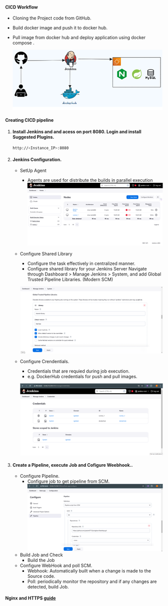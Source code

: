 #### CICD Workflow
- Cloning the Project code from GitHub.
- Build docker image and push it to docker hub.
- Pull image from docker hub and deploy application using docker compose .

    ![Login diagram](images/flow.png)
#### Creating CICD pipeline 

1. #### Install Jenkins and and acess on port 8080. Login and install Suggested Plugins.
    ```bash 
    http://<Instance_IP>:8080
    ```
2. #### Jenkins Configuration.
    - SetUp Agent
        - Agents are used for distribute the builds in parallel execution
        ![Agent](images/agent.png)


    - Configure Shared Library
        - Configure the task effectively in centralized manner.
        -  Configure shared library for your Jenkins Server Navigate through Dashboard > Manage Jenkins > System, and add Global Trusted Pipeline Libraries. (Modern SCM)

        ![Shared-library](images/shared_library.png)


    - Configure Crendentials.
        - Credentials that are requied during job execution. 
        - e.g. DockerHub credentials for push and pull images.
        
        ![Shared-library](images/credentials.png)

3. #### Create a Pipeline, execute Job and Cofigure Weebhook..
    - Configure Pipeline.
        - Configure job to get pipeline from SCM.
        ![pipeline](images/pipeline.png)
    - Build Job and Check
        - Build the Job
    - Configure WebHook and poll SCM.
        - Webhook: Automatically built when a change is made to the Source code.
        - Poll: periodically monitor the repository and if any changes are detected, build Job.



#### Nginx and HTTPS [guide](nginx.md)